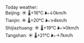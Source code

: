 Today weather:  
Beijing: ☀️ 🌡️+16°C 🌬️↓0km/h  
Tianjin: ☀️ 🌡️+20°C 🌬️↘4km/h  
Shijiazhuang: ☀️ 🌡️+19°C 🌬️↘0km/h  
Tangshan: ☀️ 🌡️+21°C 🌬️→7km/h  

